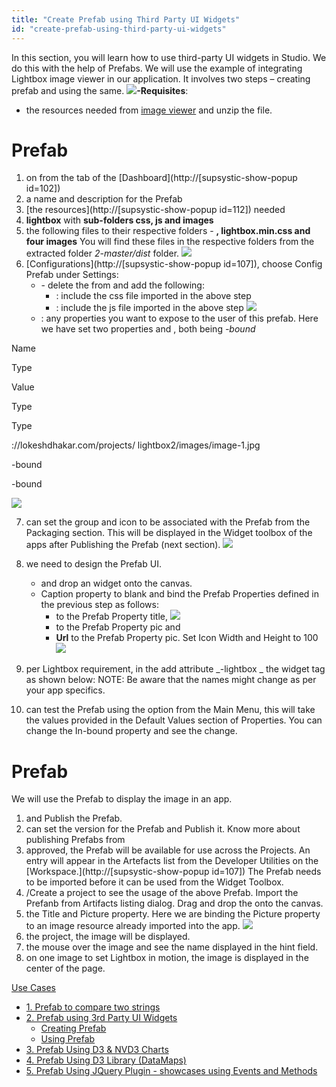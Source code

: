 ```yaml
---
title: "Create Prefab using Third Party UI Widgets"
id: "create-prefab-using-third-party-ui-widgets"
---
```


In this section, you will learn how to use third-party UI widgets in Studio. We do this with the help of Prefabs. We will use the example of integrating Lightbox image viewer in our application. It involves two steps – creating prefab and using the same. [![](../assets/lbprefab_run2-1024x524.png)](../assets/lbprefab_run2-1024x524.png)**\-Requisites**:

- the resources needed from [image viewer](http://lokeshdhakar.com/projects/lightbox2/) and unzip the file.

# Prefab

1. on from the tab of the [Dashboard](http://[supsystic-show-popup id=102])
2. a name and description for the Prefab
3. [the resources](http://[supsystic-show-popup id=112]) needed
4. **lightbox** with **sub-folders css, js and images**
5. the following files to their respective folders - **, lightbox.min.css and four images** You will find these files in the respective folders from the extracted folder _2-master/dist_ folder. [![](../assets/lbprefab_resource.png)](../assets/lbprefab_resource.png)
6. [Configurations](http://[supsystic-show-popup id=107]), choose Config Prefab under Settings:
    - \- delete the from and add the following:
        - : include the css file imported in the above step
        - : include the js file imported in the above step [![](../assets/lbprefab_settings.png)](../assets/lbprefab_settings.png)
    - : any properties you want to expose to the user of this prefab. Here we have set two properties and , both being _\-bound_

Name

Type

Value

Type

Type

://lokeshdhakar.com/projects/ lightbox2/images/image-1.jpg

\-bound

\-bound

[![](../assets/lbprefab_props.png)](../assets/lbprefab_props.png)

7. can set the group and icon to be associated with the Prefab from the Packaging section. This will be displayed in the Widget toolbox of the apps after Publishing the Prefab (next section). [![](../assets/lbprefab_package.png)](../assets/lbprefab_package.png)
8. we need to design the Prefab UI.
    - and drop an widget onto the canvas.
    - Caption property to blank and bind the Prefab Properties defined in the previous step as follows:
        - to the Prefab Property title, [![](../assets/lbprefab_pic_props.png?v=20)](../assets/lbprefab_pic_props.png?v=20)
        - to the Prefab Property pic and
        - **Url** to the Prefab Property pic. Set Icon Width and Height to 100 [![](../assets/lbprefab_pic_props2.png?v=20)](../assets/lbprefab_pic_props2.png?v=20)
9. per Lightbox requirement, in the add attribute _\-lightbox _ the widget tag as shown below: NOTE: Be aware that the names might change as per your app specifics.
    
    <wm-prefab-container name="page1">  
        <a href="{{pic}}" data-lightbox="image-1" data-title="{{title}}"></a> 
        <wm-anchor data-lightbox="image-1" margin="unset 0.5em" name="anchor1" caption="" hint="bind:title" hyperlink="bind:pic" iconurl="bind:pic" iconwidth="100" iconheight="100"></wm-anchor>  
    </wm-prefab-container>
    
10. can test the Prefab using the option from the Main Menu, this will take the values provided in the Default Values section of Properties. You can change the In-bound property and see the change.

# Prefab

We will use the Prefab to display the image in an app.

1. and Publish the Prefab.
2. can set the version for the Prefab and Publish it. Know more about publishing Prefabs from[](/learn/app-development/custom-widgets/custom-widgets/#publishing-prefabs)
3. approved, the Prefab will be available for use across the Projects. An entry will appear in the Artefacts list from the Developer Utilities on the [Workspace.](http://[supsystic-show-popup id=107]) The Prefab needs to be imported before it can be used from the Widget Toolbox.
4. /Create a project to see the usage of the above Prefab. Import the Prefanb from Artifacts listing dialog. Drag and drop the onto the canvas.
5. the Title and Picture property. Here we are binding the Picture property to an image resource already imported into the app. [![](../assets/lbprefab_dnd.png?v=20)](../assets/lbprefab_dnd.png?v=20)
6. the project, the image will be displayed.
7. the mouse over the image and see the name displayed in the hint field.
8. on one image to set Lightbox in motion, the image is displayed in the center of the page.

[Use Cases](/learn/app-development/widgets/use-cases-prefabs/)

- [1\. Prefab to compare two strings](/learn/how-tos/create-simple-prefab/)
- [2\. Prefab using 3rd Party UI Widgets](#)
    - [Creating Prefab](#create)
    - [Using Prefab](#using)
- [3\. Prefab Using D3 & NVD3 Charts](/learn/how-tos/create-prefab-using-d3-nvd3-charts/)
- [4\. Prefab Using D3 Library (DataMaps)](/learn/how-tos/create-prefab-using-d3-library-datamaps/)
- [5\. Prefab Using JQuery Plugin - showcases using Events and Methods](/learn/how-tos/create-prefab-using-jquery-plugin/)
